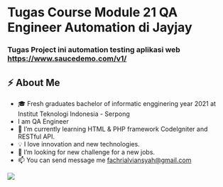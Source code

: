 # Tugas Course Module 21 QA Engineer Automation di Jayjay

### Tugas Project ini automation testing aplikasi web https://www.saucedemo.com/v1/

## :zap: About Me
- :mortar_board: Fresh graduates bachelor of informatic engginering year 2021 at Institut Teknologi Indonesia - Serpong
- I am QA Engineer
- 🌱 I’m currently learning HTML & PHP framework CodeIgniter and RESTful API.
- :bulb:  I love innovation and new technologies.
- 🤔 I’m looking for new challenge for a new jobs.
- 📫 You can send message me fachrialviansyah@gmail.com
<img src="https://skillicons.dev/icons?i=selenium,gherkin,gradle,java,idea"/> 
